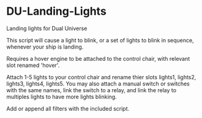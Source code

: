 # DU-Landing-Lights
Landing lights for Dual Universe

This script will cause a light to blink, or a set of lights to blink in sequence, whenever your ship is landing.

Requires a hover engine to be attached to the control chair, with relevant slot renamed 'hover'.

Attach 1-5 lights to your control chair and rename thier slots lights1, lights2, lights3, lights4, lights5. You may also attach a manual switch or switches with the same names, link the switch to a relay, and link the relay to multiples lights to have more lights blinking.

Add or append all filters with the included script.
